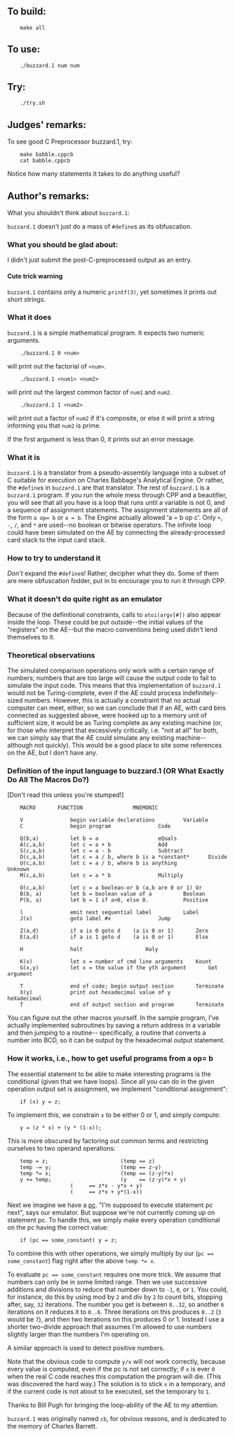 ## To build:

``` <!---sh-->
    make all
```


## To use:

``` <!---sh-->
    ./buzzard.1 num num
```


## Try:

``` <!---sh-->
    ./try.sh
```


## Judges' remarks:

To see good C Preprocessor buzzard.1, try:

``` <!---sh-->
    make babble.cppcb
    cat babble.cppcb
```

Notice how many statements it takes to do anything useful?


## Author's remarks:

What you shouldn't think about `buzzard.1`:

`buzzard.1` doesn't just do a mass of `#define`s as its obfuscation.


### What you should be glad about:

I didn't just submit the post-C-preprocessed output as an entry.


#### Cute trick warning

`buzzard.1` contains only a numeric `printf(3)`, yet sometimes it prints out
short strings.


### What it does

`buzzard.1` is a simple mathematical program. It expects two numeric
arguments.

``` <!---sh-->
    ./buzzard.1 0 <num>
```

will print out the factorial of `<num>`.

``` <!---sh-->
    ./buzzard.1 <num1> <num2>
```

will print out the largest common factor of `num1` and `num2`.

``` <!---sh-->
    ./buzzard.1 1 <num2>
```

will print out a factor of `num2` if it's composite, or else
it will print a string informing you that `num2` is prime.

If the first argument is less than 0, it prints out an
error message.


### What it is

`buzzard.1` is a translator from a pseudo-assembly language into a subset of C
suitable for execution on Charles Babbage's Analytical Engine.  Or rather, the
`#define`s in `buzzard.1` are that translator.  The rest of `buzzard.1` is a
`buzzard.1` program.  If you run the whole mess through CPP and a beautifier, you
will see that all you have is a loop that runs until a variable is not 0, and a
sequence of assignment statements.  The assignment statements are all of the
form `a op= b` or `a = b`.  The Engine actually allowed 'a = b op c'.  Only `+`,
`-`, `/`, and `*` are used--no boolean or bitwise operators.  The infinite loop
could have been simulated on the AE by connecting the already-processed card
stack to the input card stack.


### How to try to understand it

*Don't* expand the `#define`s!  Rather, decipher what they do.
Some of them are mere obfuscation fodder, put in to encourage
you to run it through CPP.


### What it doesn't do quite right as an emulator

Because of the definitional constraints, calls to `atoi(argv[#])` also appear
inside the loop.  These could be put outside--the initial values of the
"registers" on the AE--but the macro conventions being used didn't lend
themselves to it.


### Theoretical observations

The simulated comparison operations only work with a certain range of numbers;
numbers that are too large will cause the output code to fail to simulate the
input code.  This means that this implementation of `buzzard.1` would not be
Turing-complete, even if the AE could process indefinitely-sized numbers.
However, this is actually a constraint that no actual computer can meet, either,
so we can conclude that if an AE, with card bins connected as suggested above,
were hooked up to a memory unit of sufficient size, it would be as Turing
complete as any existing machine (or, for those who interpret that excessively
critically, i.e. "not at all" for both, we can simply say that the AE could
simulate any existing machine--although not quickly).  This would be a good
place to site some references on the AE, but I don't have any.


### Definition of the input language to buzzard.1 (OR What Exactly Do All The Macros Do?)

[Don't read this unless you're stumped!]

```
    MACRO		FUNCTION				MNEMONIC

    V               begin variable declarations			Variable
    C               begin program				Code

    Q(b,a)          let b = a					eQuals
    A(c,a,b)        let c = a + b				Add
    S(c,a,b)        let c = a - b				Subtract
    D(c,a,b)        let c = a / b, where b is a *constant*  	Divide
    U(c,a,b)        let c = a / b, where b is anything      	Unknown
    M(c,a,b)        let c = a * b				Multiply

    O(c,a,b)        let c = a boolean-or b (a,b are 0 or 1) Or
    B(b, a)         let b = boolean value of a			Boolean
    P(b, a)         let b = 1 if a>0, else 0.			Positive

    l               emit next sequential label			Label
    J(x)            goto label #x				Jump

    Z(a,d)          if a is 0 goto d    (a is 0 or 1)		Zero
    E(a,d)          if a is 1 goto d    (a is 0 or 1)		Else

    H               halt					Haly

    K(x)            let x = number of cmd line arguments	Kount
    G(x,y)          let x = the value if the yth argument   	Get argument

    T               end of code; begin output section		Terminate
    X(y)            print out hexadecimal value of y		heXadecimal
    T               end of output section and program		Terminate
```

You can figure out the other macros yourself.  In the sample program, I've
actually implemented subroutines by saving a return address in a variable and
then jumping to a routine-- specifically, a routine that converts a number into
BCD, so it can be output by the hexadecimal output statement.


### How it works, i.e., how to get useful programs from a op= b

The essential statement to be able to make interesting
programs is the conditional (given that we have loops).
Since all you can do in the given operation output set is
assignment, we implement "conditional assignment":

``` <!---c-->
    if (x) y = z;
```

To implement this, we constrain `x` to be either 0 or 1, and
simply compute:

``` <!---c-->
    y = (z * x) + (y * (1-x));
```

This is more obscured by factoring out common terms and restricting
ourselves to two operand operations:

``` <!---c-->
    temp = z;                       (temp == z)
    temp -= y;                      (temp == z-y)
    temp *= x;                      (temp == (z-y)*x)
    y += temp;                      (y    == (z-y)*x + y)
				    (     == z*x - y*x + y)
				    (     == z*x + y*(1-x))
```

Next we imagine we have a [pc](https://en.wikipedia.org/wiki/Program_counter).
"I'm supposed to execute statement pc next", says our emulator.  But suppose
we're not currently coming up on statement pc.  To handle this, we simply make
every operation conditional on the pc having the correct value:

``` <!---c-->
    if (pc == some_constant) y = z;
```

To combine this with other operations, we simply multiply by our
(`pc == some_constant`) flag right after the above `temp *= x`.

To evaluate `pc == some_constant` requires one more trick.  We assume that
numbers can only be in some limited range.  Then we use successive additions and
divisions to reduce that number down to `-1`, `0`, or `1`.  You could, for
instance, do this by using mod by `2` and div by `2` to count bits, stopping
after, say, `32` iterations.  The number you get is between `0..32`, so another
`6` iterations on it reduces it to `0..6`.  Three iterations on this produces
`0..2` (`3` would be `7`), and then two iterations on this produces 0 or 1.
Instead I use a shorter two-divide approach that assumes I'm allowed to use
numbers slightly larger than the numbers I'm operating on.

A similar approach is used to detect positive numbers.

Note that the obvious code to compute `y/x` will not work correctly,
because every value is computed, even if the pc is not set correctly;
if `x` is ever `0` when the real C code reaches this computation the
program will die.  (This was discovered the hard way.)  The solution
is to stick `x` in a temporary, and if the current code is not about
to be executed, set the temporary to `1`.

Thanks to Bill Pugh for bringing the loop-ability of the AE to
my attention.

`buzzard.1` was originally named `cb`, for obvious reasons, and is
dedicated to the memory of Charles Barrett.


<!--

    Copyright © 1984-2024 by Landon Curt Noll. All Rights Reserved.

    You are free to share and adapt this file under the terms of this license:

	Creative Commons Attribution-ShareAlike 4.0 International (CC BY-SA 4.0)

    For more information, see:

	https://creativecommons.org/licenses/by-sa/4.0/

-->
